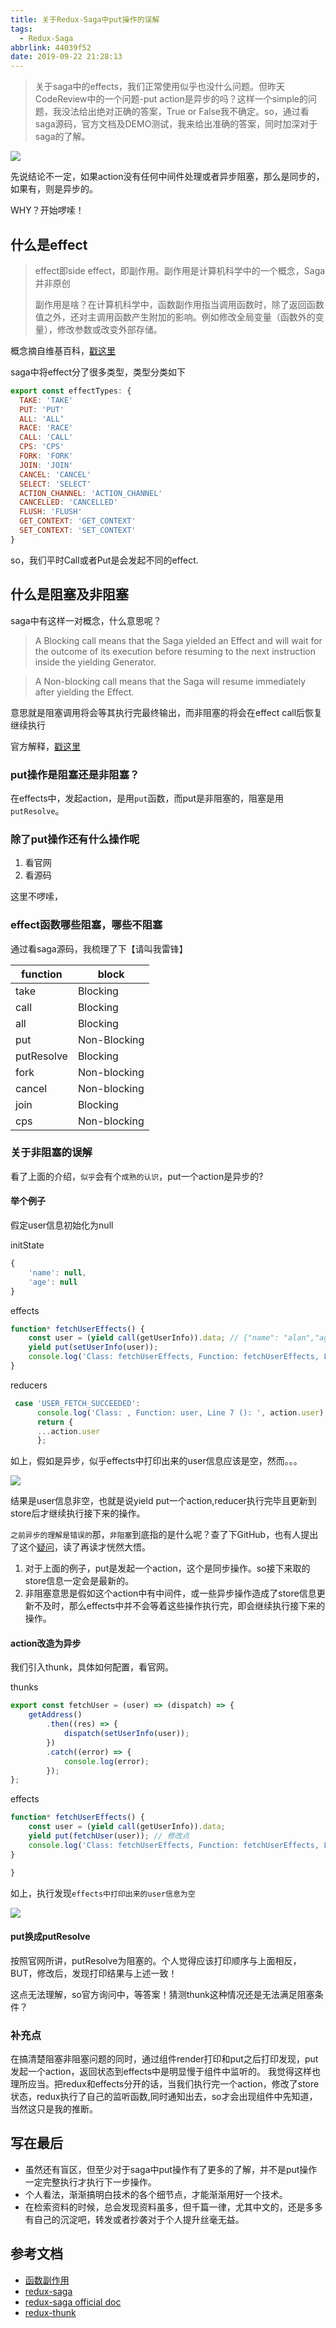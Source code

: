 ```yaml
---
title: 关于Redux-Saga中put操作的误解
tags:
  - Redux-Saga
abbrlink: 44039f52
date: 2019-09-22 21:28:13
---
```

> 关于saga中的effects，我们正常使用似乎也没什么问题。但昨天CodeReview中的一个问题-put action是异步的吗？这样一个simple的问题，我没法给出绝对正确的答案，True or False我不确定。so，通过看saga源码，官方文档及DEMO测试，我来给出准确的答案，同时加深对于saga的了解。

![](http://static.1991421.cn/2019-09-22-112434.jpg)

先说结论不一定，如果action没有任何中间件处理或者异步阻塞，那么是同步的，如果有，则是异步的。

WHY？开始啰嗦！

## 什么是effect
> effect即side effect，即副作用。副作用是计算机科学中的一个概念，Saga并非原创
> 
> 副作用是啥？在计算机科学中，函数副作用指当调用函数时，除了返回函数值之外，还对主调用函数产生附加的影响。例如修改全局变量（函数外的变量），修改参数或改变外部存储。

概念摘自维基百科，[戳这里](https://zh.wikipedia.org/wiki/%E5%87%BD%E6%95%B0%E5%89%AF%E4%BD%9C%E7%94%A8)

saga中将effect分了很多类型，类型分类如下

```javascript
export const effectTypes: {
  TAKE: 'TAKE'
  PUT: 'PUT'
  ALL: 'ALL‘
  RACE: 'RACE'
  CALL: 'CALL'
  CPS: 'CPS'
  FORK: 'FORK'
  JOIN: 'JOIN'
  CANCEL: 'CANCEL'
  SELECT: 'SELECT'
  ACTION_CHANNEL: 'ACTION_CHANNEL'
  CANCELLED: 'CANCELLED'
  FLUSH: 'FLUSH'
  GET_CONTEXT: 'GET_CONTEXT'
  SET_CONTEXT: 'SET_CONTEXT'
}

```
so，我们平时Call或者Put是会发起不同的effect.

## 什么是阻塞及非阻塞
saga中有这样一对概念，什么意思呢？

> A Blocking call means that the Saga yielded an Effect and will wait for the outcome of its execution before resuming to the next instruction inside the yielding Generator.

> A Non-blocking call means that the Saga will resume immediately after yielding the Effect.

意思就是阻塞调用将会等其执行完最终输出，而非阻塞的将会在effect call后恢复继续执行

官方解释，[戳这里](https://redux-saga.js.org/docs/Glossary.html)

### put操作是阻塞还是非阻塞？
在effects中，发起action，是用`put`函数，而put是非阻塞的，阻塞是用`putResolve`。

### 除了put操作还有什么操作呢
1. 看官网
2. 看源码

这里不啰嗦，

### effect函数哪些阻塞，哪些不阻塞

通过看saga源码，我梳理了下【请叫我雷锋】

function|block|
---|---|
take| Blocking
call| Blocking
all| Blocking
put| Non-Blocking
putResolve| Blocking
fork| Non-blocking
cancel| Non-blocking
join| Blocking
cps| Non-blocking


### 关于非阻塞的误解
看了上面的介绍，`似乎`会有个`成熟的认识`，put一个action是异步的?

#### 举个例子

假定user信息初始化为null

initState
```javascript
{
    'name': null,
    'age': null
}
```

effects

```javascript
function* fetchUserEffects() {
    const user = (yield call(getUserInfo)).data; // {"name": "alan","age": 29}
    yield put(setUserInfo(user));
    console.log('Class: fetchUserEffects, Function: fetchUserEffects, Line 8 yield select(): ', yield select(state => state.user));
}
```

reducers

```javascript
 case 'USER_FETCH_SUCCEEDED':
      console.log('Class: , Function: user, Line 7 (): ', action.user);
      return {
      ...action.user
      };

```
如上，假如是异步，似乎effects中打印出来的user信息应该是空，然而。。。

![](http://static.1991421.cn/2019-09-22-095336.jpg)

结果是user信息非空，也就是说yield put一个action,reducer执行完毕且更新到store后才继续执行接下来的操作。

`之前异步的理解是错误的`那，`非阻塞`到底指的是什么呢？查了下GitHub，也有人提出了这个[疑问](https://github.com/redux-saga/redux-saga/issues/1921)，读了再读才恍然大悟。

1. 对于上面的例子，put是发起一个action，这个是同步操作。so接下来取的store信息一定会是最新的。
2. 非阻塞意思是假如这个action中有中间件，或一些异步操作造成了store信息更新不及时，那么effects中并不会等着这些操作执行完，即会继续执行接下来的操作。


#### action改造为异步

我们引入thunk，具体如何配置，看官网。

thunks

```javascript
export const fetchUser = (user) => (dispatch) => {
    getAddress()
        .then((res) => {
            dispatch(setUserInfo(user));
        })
        .catch((error) => {
            console.log(error);
        });
};

```

effects

```javascript
function* fetchUserEffects() {
    const user = (yield call(getUserInfo)).data;
    yield put(fetchUser(user)); // 修改点
    console.log('Class: fetchUserEffects, Function: fetchUserEffects, Line 8 yield select(): ', yield select(state => state.user));
}

}

```

如上，执行发现`effects中打印出来的user信息为空`

![](http://static.1991421.cn/2019-09-22-130732.jpg)

#### put换成putResolve
按照官网所讲，putResolve为阻塞的。个人觉得应该打印顺序与上面相反，BUT，修改后，发现打印结果与上述一致！

这点无法理解，so官方询问中，等答案！猜测thunk这种情况还是无法满足阻塞条件？

### 补充点

在搞清楚阻塞非阻塞问题的同时，通过组件render打印和put之后打印发现，put发起一个action，返回状态到effects中是明显慢于组件中监听的。
我觉得这样也理所应当。把redux和effects分开的话，当我们执行完一个action，修改了store状态，redux执行了自己的监听函数,同时通知出去，so才会出现组件中先知道，当然这只是我的推断。

## 写在最后
- 虽然还有盲区，但至少对于saga中put操作有了更多的了解，并不是put操作一定完整执行才执行下一步操作。
- 个人看法，渐渐搞明白技术的各个细节点，才能渐渐用好一个技术。
- 在检索资料的时候，总会发现资料虽多，但千篇一律，尤其中文的，还是多多有自己的沉淀吧，转发或者抄袭对于个人提升丝毫无益。

## 参考文档
- [函数副作用](https://zh.wikipedia.org/wiki/%E5%87%BD%E6%95%B0%E5%89%AF%E4%BD%9C%E7%94%A8)
- [redux-saga](https://github.com/redux-saga/redux-saga)
- [redux-saga official doc](https://redux-saga.js.org/docs/Glossary.html)
- [redux-thunk](https://github.com/reduxjs/redux-thunk)
